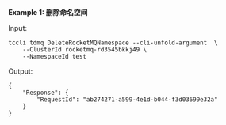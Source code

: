 **Example 1: 删除命名空间**



Input: 

```
tccli tdmq DeleteRocketMQNamespace --cli-unfold-argument  \
    --ClusterId rocketmq-rd3545bkkj49 \
    --NamespaceId test
```

Output: 
```
{
    "Response": {
        "RequestId": "ab274271-a599-4e1d-b044-f3d03699e32a"
    }
}
```

